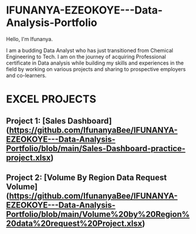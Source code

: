 # IFUNANYA-EZEOKOYE---Data-Analysis-Portfolio
Hello, I'm Ifunanya.

I am a budding Data Analyst who has just transitioned from Chemical Engineering to Tech. I am on the journey of acquiring  Professional certificate in Data analysis while building my skills and experiences in the field by working on various projects and sharing to prospective employers and co-learners.


# EXCEL PROJECTS

## Project 1: [Sales Dashboard] (https://github.com/IfunanyaBee/IFUNANYA-EZEOKOYE---Data-Analysis-Portfolio/blob/main/Sales-Dashboard-practice-project.xlsx)

## Project 2: [Volume By Region Data Request Volume] (https://github.com/IfunanyaBee/IFUNANYA-EZEOKOYE---Data-Analysis-Portfolio/blob/main/Volume%20by%20Region%20data%20request%20Project.xlsx)






